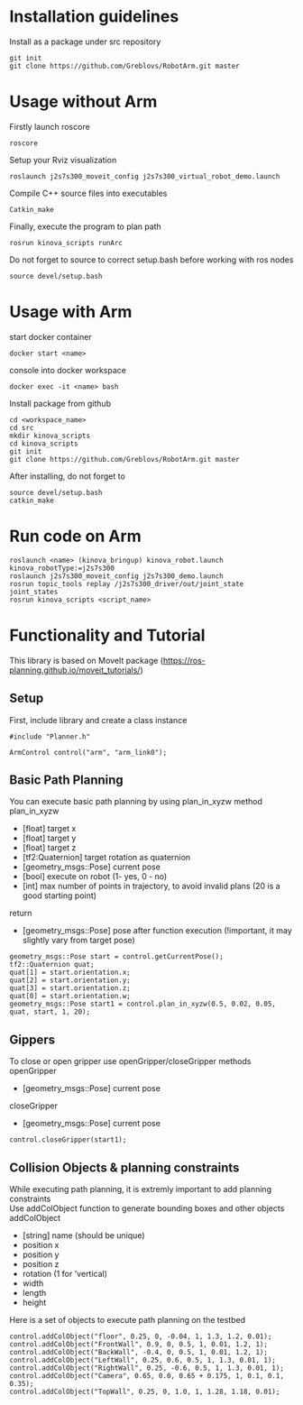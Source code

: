 # Installation guidelines 
Install as a package under src repository 

```
git init 
git clone https://github.com/Greblovs/RobotArm.git master
```
# Usage without Arm
Firstly launch roscore 
```
roscore
```

Setup your Rviz visualization
```
roslaunch j2s7s300_moveit_config j2s7s300_virtual_robot_demo.launch
```
Compile C++ source files into executables
```
Catkin_make 
```
Finally, execute the program to plan path 
```
rosrun kinova_scripts runArc 
```
Do not forget to source to correct setup.bash before working with ros nodes 
```
source devel/setup.bash
```

# Usage with Arm 

start docker container
```
docker start <name>
```

console into docker workspace 
```
docker exec -it <name> bash
```

Install package from github 
```
cd <workspace_name>
cd src 
mkdir kinova_scripts 
cd kinova_scripts
git init 
git clone https://github.com/Greblovs/RobotArm.git master
```

After installing, do not forget to 
```
source devel/setup.bash
catkin_make
```

# Run code on Arm

```
roslaunch <name> (kinova_bringup) kinova_robot.launch kinova_robotType:=j2s7s300
roslaunch j2s7s300_moveit_config j2s7s300_demo.launch 
rosrun topic_tools replay /j2s7s300_driver/out/joint_state joint_states
rosrun kinova_scripts <script_name>
```


# Functionality and Tutorial 

This library is based on MoveIt package (https://ros-planning.github.io/moveit_tutorials/)

## Setup

First, include library and create a class instance  

```
#include "Planner.h"

ArmControl control("arm", "arm_link0"); 
``` 

## Basic Path Planning 

You can execute basic path planning by using plan_in_xyzw method  
plan_in_xyzw
  - [float] target x 
  - [float] target y 
  - [float] target z
  - [tf2:Quaternion] target rotation as quaternion
  - [geometry_msgs::Pose] current pose 
  - [bool] execute on robot (1- yes, 0 - no)
  - [int] max number of points in trajectory, to avoid invalid plans (20 is a good starting point) 

return 
  - [geometry_msgs::Pose] pose after function execution (!important, it may slightly vary from target pose)

  

```
geometry_msgs::Pose start = control.getCurrentPose();
tf2::Quaternion quat;
quat[1] = start.orientation.x;
quat[2] = start.orientation.y;
quat[3] = start.orientation.z;
quat[0] = start.orientation.w;
geometry_msgs::Pose start1 = control.plan_in_xyzw(0.5, 0.02, 0.05, quat, start, 1, 20);
```
## Gippers 

To close or open gripper use openGripper/closeGripper methods 
openGripper 
  - [geometry_msgs::Pose] current pose 

closeGripper 
  - [geometry_msgs::Pose] current pose 

```
control.closeGripper(start1);
```

## Collision Objects & planning constraints 

While executing path planning, it is extremly important to add planning constraints  
Use addColObject function to generate bounding boxes and other objects  
addColObject
  - [string] name (should be unique)
  - position x 
  - position y
  - position z
  - rotation (1 for 'vertical) 
  - width 
  - length 
  - height 

Here is a set of objects to execute path planning on the testbed  

```
control.addColObject("floor", 0.25, 0, -0.04, 1, 1.3, 1.2, 0.01);
control.addColObject("FrontWall", 0.9, 0, 0.5, 1, 0.01, 1.2, 1);
control.addColObject("BackWall", -0.4, 0, 0.5, 1, 0.01, 1.2, 1);
control.addColObject("LeftWall", 0.25, 0.6, 0.5, 1, 1.3, 0.01, 1);
control.addColObject("RightWall", 0.25, -0.6, 0.5, 1, 1.3, 0.01, 1);
control.addColObject("Camera", 0.65, 0.0, 0.65 + 0.175, 1, 0.1, 0.1, 0.35);
control.addColObject("TopWall", 0.25, 0, 1.0, 1, 1.28, 1.18, 0.01);
```



